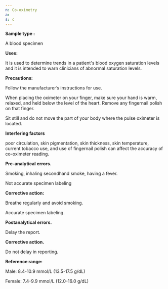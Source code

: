 ```yaml
---
n: Co-oximetry
a: 
s: c
---
```


__Sample type :__

A blood specimen

__Uses:__

It is used to determine trends in a patient's blood oxygen saturation levels and it is intended to warn clinicians of abnormal saturation levels.

__Precautions:__

Follow the manufacturer’s instructions for use.

When placing the oximeter on your finger, make sure your hand is warm, relaxed, and held below the level of the heart. Remove any fingernail polish on that finger.

Sit still and do not move the part of your body where the pulse oximeter is located.

__Interfering factors__

poor circulation, skin pigmentation, skin thickness, skin temperature, current tobacco use, and use of fingernail polish can affect the accuracy of co-oximeter reading.

__Pre-analytical errors.__

Smoking, inhaling secondhand smoke, having a fever.

Not accurate specimen labeling


__Corrective action:__

Breathe regularly and avoid smoking.

Accurate specimen labeling.

__Postanalytical errors.__

Delay the report.

__Corrective action.__

Do not delay in reporting.

__Reference range:__

Male: 8.4-10.9 mmol/L (13.5-17.5 g/dL)

Female: 7.4-9.9 mmol/L (12.0-16.0 g/dL)